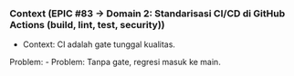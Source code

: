 <!-- AUTO:CONTEXT_MINI_V1 BEGIN -->
<!-- parent:#5 child:#28 epic:#83 generated:2025-08-23T16:20:09.619Z -->
### Context (EPIC #83 → Domain 2: Standarisasi CI/CD di GitHub Actions (build, lint, test, security))

- Context: CI adalah gate tunggal kualitas.

Problem: - Problem: Tanpa gate, regresi masuk ke main.

<!-- AUTO:CONTEXT_MINI_V1 END -->
